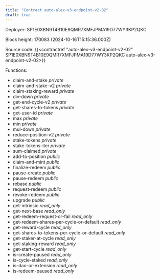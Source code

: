 ```yaml
---
title: "Contract auto-alex-v3-endpoint-v2-02"
draft: true
---
```

Deployer: SP1E0XBN9T4B10E9QMR7XMFJPMA19D77WY3KP2QKC


 



Block height: 170083 (2024-10-16T15:15:36.000Z)

Source code: {{<contractref "auto-alex-v3-endpoint-v2-02" SP1E0XBN9T4B10E9QMR7XMFJPMA19D77WY3KP2QKC auto-alex-v3-endpoint-v2-02>}}

Functions:

* claim-and-stake _private_
* claim-and-stake-v2 _private_
* claim-staking-reward _private_
* div-down _private_
* get-end-cycle-v2 _private_
* get-shares-to-tokens _private_
* get-user-id _private_
* max _private_
* min _private_
* mul-down _private_
* reduce-position-v2 _private_
* stake-tokens _private_
* stake-tokens-iter _private_
* sum-claimed _private_
* add-to-position _public_
* claim-and-mint _public_
* finalize-redeem _public_
* pause-create _public_
* pause-redeem _public_
* rebase _public_
* request-redeem _public_
* revoke-redeem _public_
* upgrade _public_
* get-intrinsic _read_only_
* get-next-base _read_only_
* get-redeem-request-or-fail _read_only_
* get-redeem-shares-per-cycle-or-default _read_only_
* get-reward-cycle _read_only_
* get-shares-to-tokens-per-cycle-or-default _read_only_
* get-staker-at-cycle _read_only_
* get-staking-reward _read_only_
* get-start-cycle _read_only_
* is-create-paused _read_only_
* is-cycle-staked _read_only_
* is-dao-or-extension _read_only_
* is-redeem-paused _read_only_
